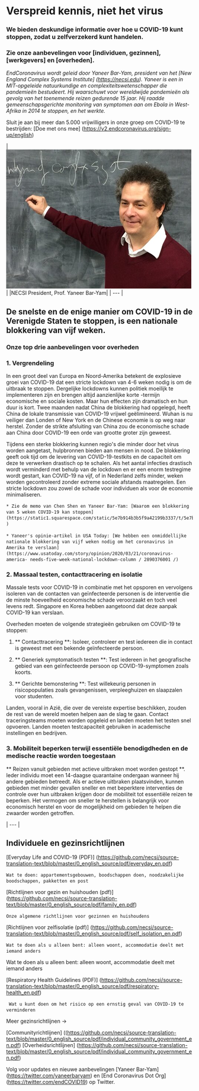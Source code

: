# Verspreid kennis, niet het virus

### We bieden deskundige informatie over hoe u COVID-19 kunt stoppen, zodat u zelfverzekerd kunt handelen.

### Zie onze aanbevelingen voor [individuen, gezinnen], [werkgevers] en [overheden].

_EndCoronavirus wordt geleid door Yaneer Bar-Yam, president van het [New England Complex Systems Institute] (https://necsi.edu). Yaneer is een in MIT-opgeleide natuurkundige en complexiteitswetenschapper die pandemieën bestudeert. Hij waarschuwt voor wereldwijde pandemieën als gevolg van het toenemende reizen gedurende 15 jaar. Hij raadde gemeenschapsgerichte monitoring van symptomen aan om Ebola in West-Afrika in 2014 te stoppen, en het werkte._

Sluit je aan bij meer dan 5.000 vrijwilligers in onze groep om COVID-19 te bestrijden: [Doe met ons mee] (https://v2.endcoronavirus.org/sign-up/english)


|![yaneer](dutch/images/yaneer.jpg)|
|NECSI President, Prof. Yaneer Bar-Yam|
| --- |

## De snelste en de enige manier om COVID-19 in de Verenigde Staten te stoppen, is een nationale blokkering van vijf weken.

### Onze top drie aanbevelingen voor overheden
### 1. Vergrendeling

In een groot deel van Europa en Noord-Amerika betekent de explosieve groei van COVID-19 dat een stricte lockdown van 4-6 weken nodig is om de uitbraak te stoppen. Dergelijke lockdowns kunnen politiek moeilijk te implementeren zijn en brengen altijd aanzienlijke korte -termijn economische en sociale kosten. Maar hun effecten zijn dramatisch en hun duur is kort. Twee maanden nadat China de blokkering had opgelegd, heeft China de lokale transmissie van COVID-19 vrijwel geëlimineerd. Wuhan is nu veiliger dan Londen of New York en de Chinese economie is op weg naar herstel. Zonder de strikte afsluiting van China zou de economische schade aan China door COVID-19 een orde van grootte groter zijn geweest.

Tijdens een sterke blokkering kunnen regio's die minder door het virus worden aangetast, hulpbronnen bieden aan mensen in nood. De blokkering geeft ook tijd om de levering van COVID-19-testkits en de capaciteit om deze te verwerken drastisch op te schalen. Als het aantal infecties drastisch wordt verminderd met behulp van de lockdown en er een enorm testregime wordt gestart, kan COVID-19 na vijf, of in Nederland zelfs minder, weken worden gecontroleerd zonder extreme sociale afstands maatregelen. Een stricte lockdown zou zowel de schade voor individuen als voor de economie minimaliseren.

    * Zie de memo van Chen Shen en Yaneer Bar-Yam: [Waarom een blokkering van 5 weken COVID-19 kan stoppen] (https://static1.squarespace.com/static/5e7b914b3b5f9a42199b3337/t/5e7bae70ed03c045bb9f7bab/15851638267.pdf )

    * Yaneer's opinie-artikel in USA Today: [We hebben een onmiddellijke nationale blokkering van vijf weken nodig om het coronavirus in Amerika te verslaan] (https://www.usatoday.com/story/opinion/2020/03/21/coronavirus-america- needs-five-week-national-lockdown-column / 2890376001 /)

### 2. Massaal testen, contacttracering en isolatie

Massale tests voor COVID-19 in combinatie met het opsporen en vervolgens isoleren van de contacten van geïnfecteerde personen is de interventie die de minste hoeveelheid economische schade veroorzaakt en toch veel levens redt. Singapore en Korea hebben aangetoond dat deze aanpak COVID-19 kan verslaan.

Overheden moeten de volgende strategieën gebruiken om COVID-19 te stoppen:

1. ** Contacttracering **: Isoleer, controleer en test iedereen die in contact is geweest met een bekende geïnfecteerde persoon.

2. ** Generiek symptomatisch testen **: Test iedereen in het geografische gebied van een geïnfecteerde persoon op COVID-19-symptomen zoals koorts.

3. ** Gerichte bemonstering **: Test willekeurig personen in risicopopulaties zoals gevangenissen, verpleeghuizen en slaapzalen voor studenten.

Landen, vooral in Azië, die over de vereiste expertise beschikken, zouden de rest van de wereld moeten helpen aan de slag te gaan. Contact traceringsteams moeten worden opgeleid en landen moeten het testen snel opvoeren. Landen moeten testcapaciteit gebruiken in academische instellingen en bedrijven.

### 3. Mobiliteit beperken terwijl essentiële benodigdheden en de medische reactie worden toegestaan

** Reizen vanuit gebieden met actieve uitbraken moet worden gestopt **. Ieder individu moet een 14-daagse quarantaine ondergaan wanneer hij andere gebieden betreedt. Als er actieve uitbraken plaatsvinden, kunnen gebieden met minder gevallen sneller en met beperktere interventies de controle over hun uitbraken krijgen door de mobiliteit tot essentiële reizen te beperken. Het vermogen om sneller te herstellen is belangrijk voor economisch herstel en voor de mogelijkheid om gebieden te helpen die zwaarder worden getroffen.

| --- |

## Individuele en gezinsrichtlijnen

[Everyday Life and COVID-19 (PDF)] (https://github.com/necsi/source-translation-text/blob/master/0_english_source/pdf/everyday_en.pdf)

    Wat te doen: appartementsgebouwen, boodschappen doen, noodzakelijke boodschappen, pakketten en post

[Richtlijnen voor gezin en huishouden (pdf)] (https://github.com/necsi/source-translation-text/blob/master/0_english_source/pdf/family_en.pdf)

    Onze algemene richtlijnen voor gezinnen en huishoudens

[Richtlijnen voor zelfisolatie (pdf)] (https://github.com/necsi/source-translation-text/blob/master/0_english_source/pdf/self_isolation_en.pdf)

    Wat te doen als u alleen bent: alleen woont, accommodatie deelt met iemand anders

Wat te doen als u alleen bent: alleen woont, accommodatie deelt met iemand anders

[Respiratory Health Guidelines (PDF)] (https://github.com/necsi/source-translation-text/blob/master/0_english_source/pdf/respiratory-health_en.pdf)

     Wat u kunt doen om het risico op een ernstig geval van COVID-19 te verminderen

Meer gezinsrichtlijnen →

[Communityrichtlijnen] ((https://github.com/necsi/source-translation-text/blob/master/0_english_source/pdf/individual_community_government_en.pdf)
[Overheidsrichtlijnen] (https://github.com/necsi/source-translation-text/blob/master/0_english_source/pdf/individual_community_government_en.pdf)

Volg voor updates en nieuwe aanbevelingen [Yaneer Bar-Yam] (https://twitter.com/yaneerbaryam) en [End Coronavirus Dot Org] (https://twitter.com/endCOVID19) op Twitter.
